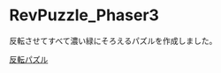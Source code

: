 # RevPuzzle_Phaser3
反転させてすべて濃い緑にそろえるパズルを作成しました。

[反転パズル](https://kouheyHEY.github.io.RevPuzzle_Phaser3/index.html)
